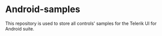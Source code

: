 Android-samples
===============

This repository is used to store all controls' samples for the Telerik UI for Android suite.
